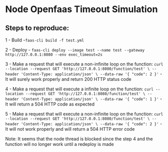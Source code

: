 # Node Openfaas Timeout Simulation

## Steps to reproduce:
1 - Build -`faas-cli build -f test.yml`

2 - Deploy - `faas-cli deploy --image test --name test --gateway http://127.0.0.1:8080 --env exec_timeout=2s`

3 - Make a request that will execute a non-infinite loop on the function: `curl --location --request GET 'http://127.0.0.1:8080/function/test' \
--header 'Content-Type: application/json' \
--data-raw '{
	"code": 2
}'` - It will surely work properly and return 200 HTTP status code

4 - Make a request that will execute a infinite loop on the function: `curl --location --request GET 'http://127.0.0.1:8080/function/test' \
--header 'Content-Type: application/json' \
--data-raw '{
	"code": 1
}'` - It will return a 504 HTTP code as expected

5 - Make a request that will execute a non-infinite loop on the function: `curl --location --request GET 'http://127.0.0.1:8080/function/test' \
--header 'Content-Type: application/json' \
--data-raw '{
	"code": 2
}'` - It will not work properly and will return a 504 HTTP error code

Note: It seems that the node thread is blocked since the step 4 and the function will no longer work until a redeploy is made
